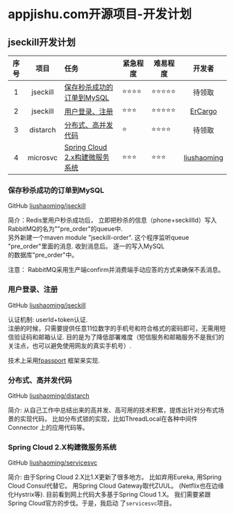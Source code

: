 <h1>appjishu.com开源项目-开发计划</h1>

## jseckill开发计划

| 序号 | 项目 | 任务 | 紧急程度 | 难易程度 | 开发者 |
| :------: | :------: | :------ | ------ | ------ | :------: |
| 1 | jseckill | [保存秒杀成功的订单到MySQL](#保存秒杀成功的订单到MySQL) | ⭐⭐⭐⭐ | ⭐⭐⭐⭐⭐ | 待领取 |
| 2 | jseckill | [用户登录、注册](#用户登录、注册) | ⭐⭐⭐ | ⭐⭐⭐⭐⭐ | [ErCargo](https://github.com/ErCargo) |
| 3 | distarch | [分布式、高并发代码](#分布式、高并发代码) | ⭐ | ⭐⭐⭐⭐ | 待领取 |
| 4 | microsvc | [Spring Cloud 2.x构建微服务系统](#Spring+Cloud+2.x构建微服务系统) | ⭐⭐⭐ | ⭐⭐⭐ | [liushaoming](https://github.com/liushaoming) |


### 保存秒杀成功的订单到MySQL
GitHub [liushaoming/jseckill](https://github.com/liushaoming/jseckill)

简介：Redis里用户秒杀成功后， 立即把秒杀的信息（phone+seckillId）写入RabbitMQ的名为""pre_order"的queue中. <br/>
另外新建一个maven module "jseckill-order". 这个程序监听queue "pre_order"里面的消息. 收到消息后。 逐一的写入MySQL <br/>
的数据库"pre_order"中。 

注意： RabbitMQ采用生产端confirm并消费端手动应答的方式来确保不丢消息。

### 用户登录、注册
GitHub [liushaoming/jseckill](https://github.com/liushaoming/jseckill)

认证机制: userId+token认证.     
注册的时候，只需要提供任意11位数字的手机号和符合格式的密码即可，无需用短信验证码和邮箱认证. 
目的是为了降低部署难度（短信服务和邮箱服务不是我们的关注点，也可以避免使用网友的真实手机号）.

技术上采用[fpassport](https://github.com/liushaoming/fpassport) 框架来实现.

### 分布式、高并发代码
GitHub [liushaoming/distarch](https://github.com/liushaoming/distarch)

简介:
从自己工作中总结出来的高并发、高可用的技术积累，提炼出针对分布式场景的实现代码， 比如分布式锁的实现，比如ThreadLocal在各种中间件Connector
上的应用代码等。

### Spring Cloud 2.X构建微服务系统
GitHub [liushaoming/servicesvc](https://github.com/liushaoming/servicesvc)

简介:
由于Spring Cloud 2.X比1.X更新了很多地方。 比如弃用Eureka, 用Spring Cloud Consul代替它。 用Spring Cloud Gateway取代ZUUL。
(Netflix也在边缘化Hystrix等).  目前看到网上代码大多基于Spring Cloud 1.X。  我们需要紧跟Spring Cloud官方的步伐。于是，我启动
了<code>servicesvc</code>项目。
